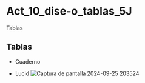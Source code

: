 # Act_10_dise-o_tablas_5J
Tablas

## Tablas
- Cuaderno

- Lucid
  ![Captura de pantalla 2024-09-25 203524](https://github.com/user-attachments/assets/fbcd7d80-f18b-4073-889d-4e7ff61f8965)
